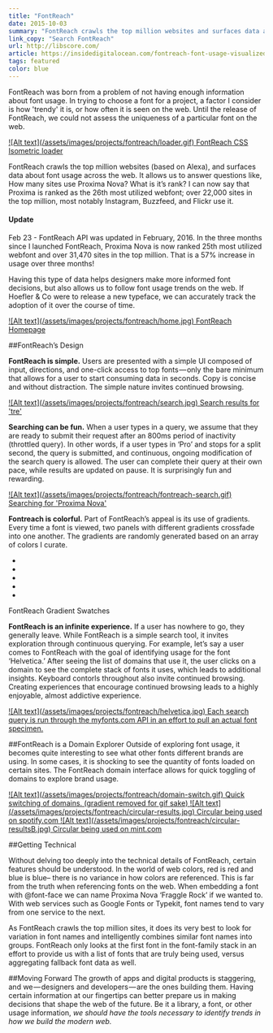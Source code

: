 ```yaml
---
title: "FontReach"
date: 2015-10-03
summary: "FontReach crawls the top million websites and surfaces data about font usage across the web."
link_copy: "Search FontReach"
url: http://libscore.com/
article: https://insidedigitalocean.com/fontreach-font-usage-visualized-b6c5b6294787#.bm37436ce
tags: featured
color: blue
---
```


FontReach was born from a problem of not having enough information about font usage. In trying to choose a font for a project, a factor I consider is how 'trendy' it is, or how often it is seen on the web. Until the release of FontReach, we could not assess the uniqueness of a particular font on the web.

<a class="enlarge border" href="/assets/images/projects/fontreach/loader.gif">
  ![Alt text](/assets/images/projects/fontreach/loader.gif)
  FontReach CSS Isometric loader
</a>

FontReach crawls the top million websites (based on Alexa), and surfaces data about font usage across the web. It allows us to answer questions like, How many sites use Proxima Nova? What is it’s rank? I can now say that Proxima is ranked as the 26th most utilized webfont; over 22,000 sites in the top million, most notably Instagram, Buzzfeed, and Flickr use it.

<div class="Note">
<h4>Update</h4>
Feb 23 - FontReach API was updated in February, 2016. In the three months since I launched FontReach, Proxima Nova is now ranked 25th most utilized webfont and over 31,470 sites in the top million. That is a 57% increase in usage over three months!
</div>

Having this type of data helps designers make more informed font decisions, but also allows us to follow font usage trends on the web. If Hoefler & Co were to release a new typeface, we can accurately track the adoption of it over the course of time.

<a class="enlarge border" href="/assets/images/projects/fontreach/home.jpg">
  ![Alt text](/assets/images/projects/fontreach/home.jpg)
  FontReach Homepage
</a>

##FontReach’s Design

**FontReach is simple.** Users are presented with a simple UI composed of input, directions, and one-click access to top fonts — only the bare minimum that allows for a user to start consuming data in seconds. Copy is concise and without distraction. The simple nature invites continued browsing.

<a class="enlarge border" href="/assets/images/projects/fontreach/search.jpg">
  ![Alt text](/assets/images/projects/fontreach/search.jpg)
  Search results for 'tre'
</a>

**Searching can be fun.** When a user types in a query, we assume that they are ready to submit their request after an 800ms period of inactivity (throttled query). In other words, if a user types in ‘Pro’ and stops for a split second, the query is submitted, and continuous, ongoing modification of the search query is allowed. The user can complete their query at their own pace, while results are updated on pause. It is surprisingly fun and rewarding.

<a class="enlarge border" href="/assets/images/projects/fontreach/fontreach-search.gif">
  ![Alt text](/assets/images/projects/fontreach/fontreach-search.gif)
  Searching for 'Proxima Nova'
</a>

**Fontreach is colorful.** Part of FontReach’s appeal is its use of gradients. Every time a font is viewed, two panels with different gradients crossfade into one another. The gradients are randomly generated based on an array of colors I curate.

<ul class="swatches">
  <li class="gradientA"><span></span></li>
  <li class="gradientB"><span></span></li>
  <li class="gradientC"><span></span></li>
  <li class="gradientD"><span></span></li>
  <li class="gradientE"><span></span></li>
</ul>

<span class="Caption--faux">FontReach Gradient Swatches</span>

**FontReach is an infinite experience.** If a user has nowhere to go, they generally leave. While FontReach is a simple search tool, it invites exploration through continuous querying. For example, let’s say a user comes to FontReach with the goal of identifying usage for the font ‘Helvetica.’ After seeing the list of domains that use it, the user clicks on a domain to see the complete stack of fonts it uses, which leads to additional insights. Keyboard contorls throughout also invite continued browsing. Creating experiences that encourage continued browsing leads to a highly enjoyable, almost addictive experience. 

<a class="enlarge" href="/assets/images/projects/fontreach/helvetica.jpg">
  ![Alt text](/assets/images/projects/fontreach/helvetica.jpg)
  Each search query is run through the myfonts.com API in an effort to pull an actual font specimen.
</a>

##FontReach is a Domain Explorer
Outside of exploring font usage, it becomes quite interesting to see what other fonts different brands are using. In some cases, it is shocking to see the quantity of fonts loaded on certain sites. The FontReach domain interface allows for quick toggling of domains to explore brand usage. 

<a class="enlarge" href="/assets/images/projects/fontreach/domain-switch.gif">
  ![Alt text](/assets/images/projects/fontreach/domain-switch.gif)
  Quick switching of domains. (gradient removed for gif sake)
</a>

<a class="enlarge half" href="/assets/images/projects/fontreach/circular-results.jpg">
  ![Alt text](/assets/images/projects/fontreach/circular-results.jpg)
  Circular being used on spotify.com
</a><a class="enlarge half" href="/assets/images/projects/fontreach/circular-resultsB.jpg">
  ![Alt text](/assets/images/projects/fontreach/circular-resultsB.jpg)
  Circular being used on mint.com
</a>

##Getting Technical

Without delving too deeply into the technical details of FontReach, certain features should be understood. In the world of web colors, red is red and blue is blue– there is no variance in how colors are referenced. This is far from the truth when referencing fonts on the web. When embedding a font with @font-face we can name Proxima Nova ‘Fraggle Rock’ if we wanted to. With web services such as Google Fonts or Typekit, font names tend to vary from one service to the next.

As FontReach crawls the top million sites, it does its very best to look for variation in font names and intelligently combines similar font names into groups. FontReach only looks at the first font in the font-family stack in an effort to provide us with a list of fonts that are truly being used, versus aggregating fallback font data as well.

##Moving Forward
The growth of apps and digital products is staggering, and we — designers and developers — are the ones building them. Having certain information at our fingertips can better prepare us in making decisions that shape the web of the future. Be it a library, a font, or other usage information, <em>we should have the tools necessary to identify trends in how we build the modern web.</em>